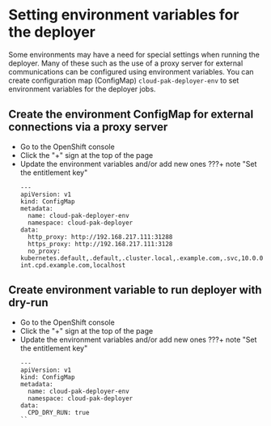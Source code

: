# Setting environment variables for the deployer

Some environments may have a need for special settings when running the deployer. Many of these such as the use of a proxy server for external communications can be configured using environment variables. You can create configuration map (ConfigMap) `cloud-pak-deployer-env` to set environment variables for the deployer jobs.


## Create the environment ConfigMap for external connections via a proxy server

* Go to the OpenShift console
* Click the "+" sign at the top of the page
* Update the environment variables and/or add new ones
???+ note "Set the entitlement key"
    ``` { .yaml .copy }
    ---
    apiVersion: v1
    kind: ConfigMap
    metadata:
      name: cloud-pak-deployer-env
      namespace: cloud-pak-deployer
    data:
      http_proxy: http://192.168.217.111:31288
      https_proxy: http://192.168.217.111:3128
      no_proxy: kubernetes.default,.default,.cluster.local,.example.com,.svc,10.0.0.0/16,10.0.0.0/8,10.128.0.0/16,127.0.0.1,172.16.0.0/12,172.18.10.0/27,172.30.0.0/16,192.168.0.0/16,api-int.cpd.example.com,localhost
    ```

## Create environment variable to run deployer with dry-run

* Go to the OpenShift console
* Click the "+" sign at the top of the page
* Update the environment variables and/or add new ones
???+ note "Set the entitlement key"
    ``` { .yaml .copy }
    ---
    apiVersion: v1
    kind: ConfigMap
    metadata:
      name: cloud-pak-deployer-env
      namespace: cloud-pak-deployer
    data:
      CPD_DRY_RUN: true
    ``
